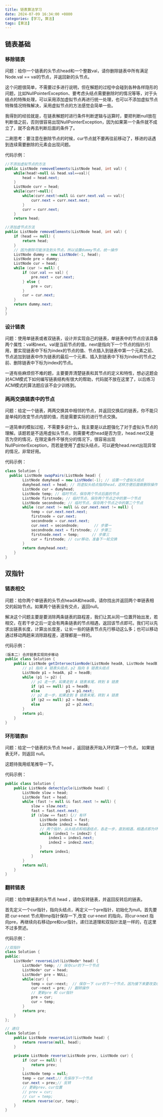 ```yaml
---
title: 链表算法学习
date: 2024-07-09 16:34:00 +0800
categories: [学习, 算法]
tags: [算法]
---
```


## 链表基础
### 移除链表
问题：给你一个链表的头节点head和一个整数val，请你删除链表中所有满足Node.val == val的节点，并返回新的头节点。

这个问题很简单，不需要过多进行说明，但在解题的过程中会碰到各种各样隐形的问题，比如NullPointerException、要考虑头结点需要删除时的情况等等，对于头结点的特殊处理，可以采用添加虚拟节点再进行统一处理，也可以不添加虚拟节点特殊情况特殊解决，采用虚拟节点的方法感觉会简单一些。

我得到的经验就是，在链表解题时进行条件判断逻辑与运算时，要把判断null放在判断值之前，否则很容易出现NullPointerException，因为如果第一个条件就不成立了，就不会再去判断后面的条件了。

二刷思考：要注意在删除节点的时候，cur节点就不要再往前移动了，移进的话遇到连续需要删除的元素会出现问题。

代码示例：
```java
//不添加虚拟节点的方法
public ListNode removeElements(ListNode head, int val) {
    while(head!=null && head.val==val){
        head = head.next;
    }
    ListNode curr = head;
    while(curr!=null){
        while(curr.next!=null && curr.next.val == val){
            curr.next = curr.next.next;
        }
        curr = curr.next;
    }
    return head;

//添加虚节点方法
public ListNode removeElements(ListNode head, int val) {
    if (head == null) {
        return head;
    }
    // 因为删除可能涉及到头节点，所以设置dummy节点，统一操作
    ListNode dummy = new ListNode(-1, head);
    ListNode pre = dummy;
    ListNode cur = head;
    while (cur != null) {
        if (cur.val == val) {
            pre.next = cur.next;
        } else {
            pre = cur;
        }
        cur = cur.next;
    }
    return dummy.next;
}
}
```

### 设计链表
问题：使用单链表或者双链表，设计并实现自己的链表，单链表中的节点应该具备两个属性：val和next。val是当前节点的值，next是指向下一个节点的指针/引用，要实现链表中下标为index的节点的值、节点插入到链表中第一个元素之前、节点追加到链表中作为链表的最后一个元素、插入到链表中下标为index的节点之前、删除链表中下标为index的节点。

一道有些麻烦但不难的题，主要要弄清楚链表和其节点的定义和特性，想必这题会对ACM模式下如何编写链表结构有很大的帮助，代码就不放在这里了，以后练习ACM模式的算法题应该不会少训练到。

### 两两交换链表中的节点
问题：给定一个链表，两两交换其中相邻的节点，并返回交换后的链表，你不能只是单纯的改变节点内部的值，而是需要实际的进行节点交换。

一道简单的模拟过程，不需要多说什么，我主要是以此题强化了对于虚拟头节点的理解。该题若是不适用虚拟头节点，则需要考虑head是否为空，head.next又是否为空的情况，在限定条件不够充分的情况下，很容易出现NullPointerException，而若是使用了虚拟头结点，可以避免head.next出现异常的情况，非常好用。

代码示例：
```java
class Solution {
  public ListNode swapPairs(ListNode head) {
        ListNode dumyhead = new ListNode(-1); // 设置一个虚拟头结点
        dumyhead.next = head; // 将虚拟头结点指向head，这样方便后面做删除操作
        ListNode cur = dumyhead;
        ListNode temp; // 临时节点，保存两个节点后面的节点
        ListNode firstnode; // 临时节点，保存两个节点之中的第一个节点
        ListNode secondnode; // 临时节点，保存两个节点之中的第二个节点
        while (cur.next != null && cur.next.next != null) {
            temp = cur.next.next.next;
            firstnode = cur.next;
            secondnode = cur.next.next;
            cur.next = secondnode;       // 步骤一
            secondnode.next = firstnode; // 步骤二
            firstnode.next = temp;      // 步骤三
            cur = firstnode; // cur移动，准备下一轮交换
        }
        return dumyhead.next;  
    }
}
```

## 双指针
### 链表相交
问题：给你两个单链表的头节点headA和headB，请你找出并返回两个单链表相交的起始节点。如果两个链表没有交点，返回null。

解决这个问题主要是要消除两条链表的路程差，我们让其从同一位置开始出发，若相交，在若干步之后一定会有两条链表的节点相遇，返回该节点即可。我们可以先求出链表长度，计算出长度差，让长一些的链表节点先行移动这么多；也可以移动通过移动两趟来消除路程差，道理都是一样的。

代码示例：
```java
(版本二) 合并链表实现同步移动
public class Solution {
    public ListNode getIntersectionNode(ListNode headA, ListNode headB) {
		// p1 指向 A 链表头结点，p2 指向 B 链表头结点
		ListNode p1 = headA, p2 = headB;
		while (p1 != p2) {
			// p1 走一步，如果走到 A 链表末尾，转到 B 链表
			if (p1 == null) p1 = headB;
			else            p1 = p1.next;
			// p2 走一步，如果走到 B 链表末尾，转到 A 链表
			if (p2 == null) p2 = headA;
			else            p2 = p2.next;
		}
		return p1;
    }
}
```

### 环形链表II
问题：给定一个链表的头节点  head ，返回链表开始入环的第一个节点。 如果链表无环，则返回 null。

这题待我用纸笔推导一下。

代码示例：
```java
public class Solution {
    public ListNode detectCycle(ListNode head) {
        ListNode slow = head;
        ListNode fast = head;
        while (fast != null && fast.next != null) {
            slow = slow.next;
            fast = fast.next.next;
            if (slow == fast) {// 有环
                ListNode index1 = fast;
                ListNode index2 = head;
                // 两个指针，从头结点和相遇结点，各走一步，直到相遇，相遇点即为环入口
                while (index1 != index2) {
                    index1 = index1.next;
                    index2 = index2.next;
                }
                return index1;
            }
        }
        return null;
    }
}
```

### 翻转链表
问题：给你单链表的头节点 head ，请你反转链表，并返回反转后的链表。

首先定义一个cur指针，指向头结点，再定义一个pre指针，初始化为null。首先要把 cur->next 节点用tmp指针保存一下,改变 cur->next 的指向，将cur->next 指向pre，再继续向右移动pre和cur指针。递归法道理和双指针法是一样的，在这里不过多赘述。

代码示例：
```java
//双指针
class Solution {
public:
    ListNode* reverseList(ListNode* head) {
        ListNode* temp; // 保存cur的下一个节点
        ListNode* cur = head;
        ListNode* pre = NULL;
        while(cur) {
            temp = cur->next;  // 保存一下 cur的下一个节点，因为接下来要改变cur->next
            cur->next = pre; // 翻转操作
            // 更新pre 和 cur指针
            pre = cur;
            cur = temp;
        }
        return pre;
    }
};

// 递归 
class Solution {
    public ListNode reverseList(ListNode head) {
        return reverse(null, head);
    }

    private ListNode reverse(ListNode prev, ListNode cur) {
        if (cur == null) {
            return prev;
        }
        ListNode temp = null;
        temp = cur.next;// 先保存下一个节点
        cur.next = prev;// 反转
        // 更新prev、cur位置
        // prev = cur;
        // cur = temp;
        return reverse(cur, temp);
    }
}
```